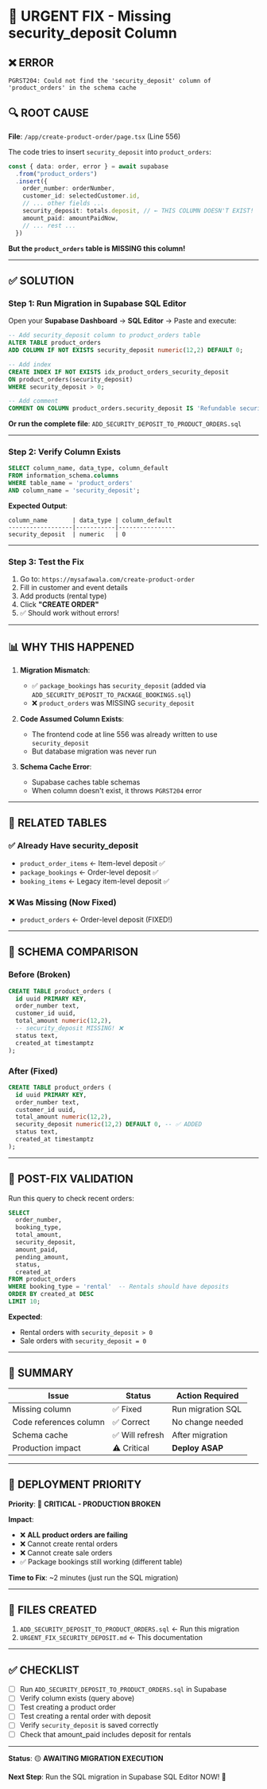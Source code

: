 # 🚨 URGENT FIX - Missing security_deposit Column

## ❌ ERROR
```
PGRST204: Could not find the 'security_deposit' column of 'product_orders' in the schema cache
```

## 🔍 ROOT CAUSE
**File**: `/app/create-product-order/page.tsx` (Line 556)

The code tries to insert `security_deposit` into `product_orders`:
```typescript
const { data: order, error } = await supabase
  .from("product_orders")
  .insert({
    order_number: orderNumber,
    customer_id: selectedCustomer.id,
    // ... other fields ...
    security_deposit: totals.deposit, // ← THIS COLUMN DOESN'T EXIST!
    amount_paid: amountPaidNow,
    // ... rest ...
  })
```

**But the `product_orders` table is MISSING this column!**

---

## ✅ SOLUTION

### Step 1: Run Migration in Supabase SQL Editor

Open your **Supabase Dashboard** → **SQL Editor** → Paste and execute:

```sql
-- Add security_deposit column to product_orders table
ALTER TABLE product_orders 
ADD COLUMN IF NOT EXISTS security_deposit numeric(12,2) DEFAULT 0;

-- Add index
CREATE INDEX IF NOT EXISTS idx_product_orders_security_deposit 
ON product_orders(security_deposit) 
WHERE security_deposit > 0;

-- Add comment
COMMENT ON COLUMN product_orders.security_deposit IS 'Refundable security deposit amount for rental orders';
```

**Or run the complete file**: `ADD_SECURITY_DEPOSIT_TO_PRODUCT_ORDERS.sql`

---

### Step 2: Verify Column Exists

```sql
SELECT column_name, data_type, column_default
FROM information_schema.columns 
WHERE table_name = 'product_orders' 
AND column_name = 'security_deposit';
```

**Expected Output**:
```
column_name       | data_type | column_default
------------------|-----------|----------------
security_deposit  | numeric   | 0
```

---

### Step 3: Test the Fix

1. Go to: `https://mysafawala.com/create-product-order`
2. Fill in customer and event details
3. Add products (rental type)
4. Click **"CREATE ORDER"**
5. ✅ Should work without errors!

---

## 📊 WHY THIS HAPPENED

1. **Migration Mismatch**: 
   - ✅ `package_bookings` has `security_deposit` (added via `ADD_SECURITY_DEPOSIT_TO_PACKAGE_BOOKINGS.sql`)
   - ❌ `product_orders` was MISSING `security_deposit`

2. **Code Assumed Column Exists**:
   - The frontend code at line 556 was already written to use `security_deposit`
   - But database migration was never run

3. **Schema Cache Error**:
   - Supabase caches table schemas
   - When column doesn't exist, it throws `PGRST204` error

---

## 🔄 RELATED TABLES

### ✅ Already Have security_deposit
- `product_order_items` ← Item-level deposit ✅
- `package_bookings` ← Order-level deposit ✅
- `booking_items` ← Legacy item-level deposit ✅

### ❌ Was Missing (Now Fixed)
- `product_orders` ← Order-level deposit (FIXED!)

---

## 📝 SCHEMA COMPARISON

### Before (Broken)
```sql
CREATE TABLE product_orders (
  id uuid PRIMARY KEY,
  order_number text,
  customer_id uuid,
  total_amount numeric(12,2),
  -- security_deposit MISSING! ❌
  status text,
  created_at timestamptz
);
```

### After (Fixed)
```sql
CREATE TABLE product_orders (
  id uuid PRIMARY KEY,
  order_number text,
  customer_id uuid,
  total_amount numeric(12,2),
  security_deposit numeric(12,2) DEFAULT 0, -- ✅ ADDED
  status text,
  created_at timestamptz
);
```

---

## 🧪 POST-FIX VALIDATION

Run this query to check recent orders:

```sql
SELECT 
  order_number,
  booking_type,
  total_amount,
  security_deposit,
  amount_paid,
  pending_amount,
  status,
  created_at
FROM product_orders
WHERE booking_type = 'rental'  -- Rentals should have deposits
ORDER BY created_at DESC
LIMIT 10;
```

**Expected**:
- Rental orders with `security_deposit > 0`
- Sale orders with `security_deposit = 0`

---

## 🎯 SUMMARY

| Issue | Status | Action Required |
|-------|--------|----------------|
| Missing column | ✅ Fixed | Run migration SQL |
| Code references column | ✅ Correct | No change needed |
| Schema cache | ✅ Will refresh | After migration |
| Production impact | ⚠️ Critical | **Deploy ASAP** |

---

## 🚀 DEPLOYMENT PRIORITY

**Priority**: 🔴 **CRITICAL - PRODUCTION BROKEN**

**Impact**: 
- ❌ **ALL product orders are failing**
- ❌ Cannot create rental orders
- ❌ Cannot create sale orders
- ✅ Package bookings still working (different table)

**Time to Fix**: ~2 minutes (just run the SQL migration)

---

## 📁 FILES CREATED

1. `ADD_SECURITY_DEPOSIT_TO_PRODUCT_ORDERS.sql` ← Run this migration
2. `URGENT_FIX_SECURITY_DEPOSIT.md` ← This documentation

---

## ✅ CHECKLIST

- [ ] Run `ADD_SECURITY_DEPOSIT_TO_PRODUCT_ORDERS.sql` in Supabase
- [ ] Verify column exists (query above)
- [ ] Test creating a product order
- [ ] Test creating a rental order with deposit
- [ ] Verify `security_deposit` is saved correctly
- [ ] Check that amount_paid includes deposit for rentals

---

**Status**: 🟡 **AWAITING MIGRATION EXECUTION**

**Next Step**: Run the SQL migration in Supabase SQL Editor NOW! 🚀
